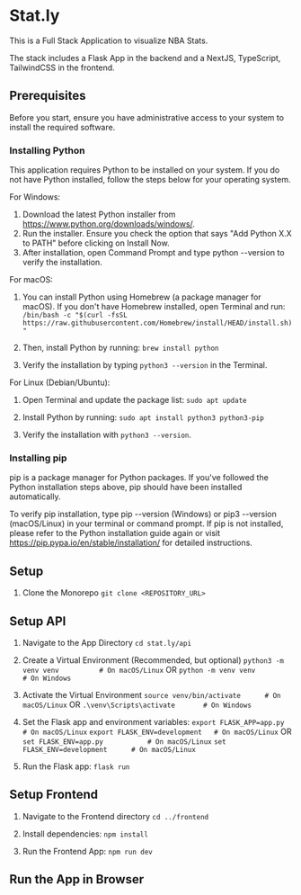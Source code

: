 # Stat.ly

This is a Full Stack Application to visualize NBA Stats.

The stack includes a Flask App in the backend and a NextJS, TypeScript, TailwindCSS in the frontend.

## Prerequisites

Before you start, ensure you have administrative access to your system to install the required software.

### Installing Python

This application requires Python to be installed on your system. If you do not have Python installed, follow the steps below for your operating system.

For Windows:

1. Download the latest Python installer from https://www.python.org/downloads/windows/.
2. Run the installer. Ensure you check the option that says "Add Python X.X to PATH" before clicking on Install Now.
3. After installation, open Command Prompt and type python --version to verify the installation.

For macOS:

1. You can install Python using Homebrew (a package manager for macOS). If you don't have Homebrew installed, open Terminal and run:
   `/bin/bash -c "$(curl -fsSL https://raw.githubusercontent.com/Homebrew/install/HEAD/install.sh)"`

2. Then, install Python by running:
   `brew install python`

3. Verify the installation by typing `python3 --version` in the Terminal.

For Linux (Debian/Ubuntu):

1. Open Terminal and update the package list:
   `sudo apt update`

2. Install Python by running:
   `sudo apt install python3 python3-pip`

3. Verify the installation with `python3 --version`.

### Installing pip

pip is a package manager for Python packages. If you've followed the Python installation steps above, pip should have been installed automatically.

To verify pip installation, type pip --version (Windows) or pip3 --version (macOS/Linux) in your terminal or command prompt. If pip is not installed, please refer to the Python installation guide again or visit https://pip.pypa.io/en/stable/installation/ for detailed instructions.

## Setup

1. Clone the Monorepo
   `git clone <REPOSITORY_URL>`

## Setup API

1. Navigate to the App Directory
   `cd stat.ly/api`

2. Create a Virtual Environment (Recommended, but optional)
   `python3 -m venv venv          # On macOS/Linux`
   OR
   `python -m venv venv           # On Windows`

3. Activate the Virtual Environment
   `source venv/bin/activate      # On macOS/Linux`
   OR
   `.\venv\Scripts\activate       # On Windows`

4. Set the Flask app and environment variables:
   `export FLASK_APP=app.py        # On macOS/Linux`
   `export FLASK_ENV=development   # On macOS/Linux`
   OR
   `set FLASK_ENV=app.py           # On macOS/Linux`
   `set FLASK_ENV=development      # On macOS/Linux`

5. Run the Flask app:
   `flask run`

## Setup Frontend

1. Navigate to the Frontend directory
   `cd ../frontend`

2. Install dependencies:
   `npm install`

3. Run the Frontend App:
   `npm run dev`

## Run the App in Browser
